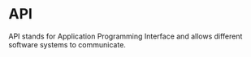 # API
API stands for Application Programming Interface and allows different software systems to communicate.